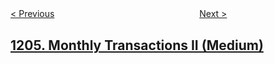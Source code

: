 <!--|This file generated by command(leetcode description); DO NOT EDIT.    |-->
<!--+----------------------------------------------------------------------+-->
<!--|@author    openset <openset.wang@gmail.com>                           |-->
<!--|@link      https://github.com/openset                                 |-->
<!--|@home      https://github.com/openset/leetcode                        |-->
<!--+----------------------------------------------------------------------+-->

[< Previous](https://github.com/openset/leetcode/tree/master/problems/last-person-to-fit-in-the-elevator "Last Person to Fit in the Elevator")
　　　　　　　　　　　　　　　　
[Next >](https://github.com/openset/leetcode/tree/master/problems/design-skiplist "Design Skiplist")

## [1205. Monthly Transactions II (Medium)](https://leetcode.com/problems/monthly-transactions-ii "每月交易II")


